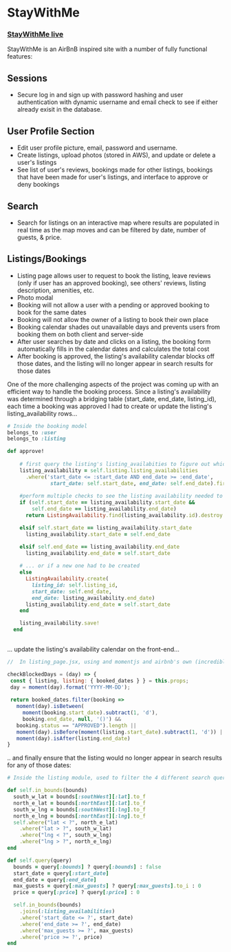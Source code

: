# StayWithMe

### [StayWithMe live](http://www.stay-with-me.xyz/#/)

StayWithMe is an AirBnB inspired site with a number of fully functional features:

## Sessions
* Secure log in and sign up with password hashing and user authentication with dynamic username and email check to see if either already exisit in the database.
  
## User Profile Section
* Edit user profile picture, email, password and username.
* Create listings, upload photos (stored in AWS), and update or delete a user's listings
* See list of user's reviews, bookings made for other listings, bookings that have been made for user's listings, and interface to approve or deny bookings

## Search
* Search for listings on an interactive map where results are populated in real time as the map moves and can be filtered by date, number of guests, & price.
  
## Listings/Bookings
* Listing page allows user to request to book the listing, leave reviews (only if user has an approved booking), see others' reviews, listing description, amenities, etc.
* Photo modal
* Booking will not allow a user with a pending or approved booking to book for the same dates
* Booking will not allow the owner of a listing to book their own place
* Booking calendar shades out unavailable days and prevents users from booking them on both client and server-side
* After user searches by date and clicks on a listing, the booking form automatically fills in the calendar dates and calculates the total cost
* After booking is approved, the listing's availability calendar blocks off those dates, and the listing will no longer appear in search results for those dates

One of the more challenging aspects of the project was coming up with an efficient way to handle the booking process. Since a listing's availability was determined through a bridging table (start_date, end_date, listing_id), each time a booking was approved I had to create or update the listing's listing_availability rows...

```rb
# Inside the booking model
belongs_to :user
belongs_to :listing

def approve!
    
    # first query the listing's listing_availabities to figure out which would need to be 'split up' or modified by the approval of the booking:
    listing_availability = self.listing.listing_availabilities
      .where('start_date <= :start_date AND end_date >= :end_date',
              start_date: self.start_date, end_date: self.end_date).first
    
    #perform multiple checks to see the listing availability needed to be completely deleted, altered at the beginning or end...
    if (self.start_date == listing_availability.start_date && 
        self.end_date == listing_availability.end_date)
      return ListingAvailability.find(listing_availability.id).destroy

    elsif self.start_date == listing_availability.start_date
      listing_availability.start_date = self.end_date

    elsif self.end_date == listing_availability.end_date
      listing_availability.end_date = self.start_date
      
    # ... or if a new one had to be created
    else
      ListingAvailability.create(
        listing_id: self.listing_id,
        start_date: self.end_date,
        end_date: listing_availability.end_date)
      listing_availability.end_date = self.start_date      
    end

    listing_availability.save!
  end
  
```
 ... update the listing's availability calendar on the front-end...
 
 ```js
//  In listing_page.jsx, using and momentjs and airbnb's own (incredibly powerful) react-dates module which has an isDayBlocked property that takes a function:

checkBlockedDays = (day) => {
  const { listing, listing: { booked_dates } } = this.props;
  day = moment(day).format('YYYY-MM-DD'); 
  
  return booked_dates.filter(booking => 
    moment(day).isBetween( 
      moment(booking.start_date).subtract(1, 'd'),
      booking.end_date, null, '()') && 
    booking.status == "APPROVED").length || 
    moment(day).isBefore(moment(listing.start_date).subtract(1, 'd')) ||
    moment(day).isAfter(listing.end_date)
}
 ```
 
  .. and finally ensure that the listing would no longer appear in search results for any of those dates:

  ```rb
# Inside the listing module, used to filter the 4 different search query params available

def self.in_bounds(bounds)
    south_w_lat = bounds[:southWest][:lat].to_f
    north_e_lat = bounds[:northEast][:lat].to_f
    south_w_lng = bounds[:southWest][:lng].to_f
    north_e_lng = bounds[:northEast][:lng].to_f
    self.where("lat < ?", north_e_lat)
      .where("lat > ?", south_w_lat)
      .where("lng < ?", south_w_lng)
      .where("lng > ?", north_e_lng)
  end
  
  def self.query(query)
    bounds = query[:bounds] ? query[:bounds] : false
    start_date = query[:start_date]
    end_date = query[:end_date]
    max_guests = query[:max_guests] ? query[:max_guests].to_i : 0
    price = query[:price] ? query[:price] : 0
  
    self.in_bounds(bounds)
      .joins(:listing_availabilities)
      .where('start_date <= ?', start_date)
      .where('end_date >= ?', end_date)
      .where('max_guests >= ?', max_guests)
      .where('price >= ?', price)
  end
  ```